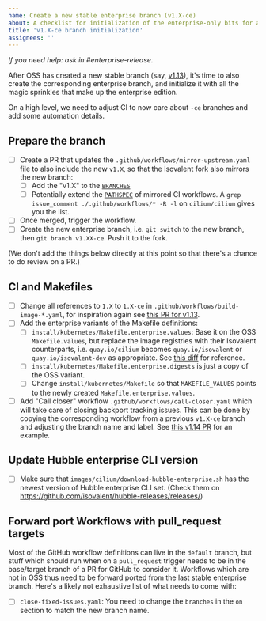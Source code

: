 ```yaml
---
name: Create a new stable enterprise branch (v1.X-ce)
about: A checklist for initialization of the enterprise-only bits for a new stable branch
title: 'v1.X-ce branch initialization'
assignees: ''
---
```


_If you need help: ask in #enterprise-release._

After OSS has created a new stable branch (say, [v1.13]), it's time to also
create the corresponding enterprise branch, and initialize it with all the magic
sprinkles that make up the enterprise edition.

On a high level, we need to adjust CI to now care about `-ce` branches and add
some automation details.

## Prepare the branch

- [ ] Create a PR that updates the `.github/workflows/mirror-upstream.yaml`
      file to also include the new `v1.X`, so that the Isovalent fork also
      mirrors the new branch:
  - [ ] Add the "v1.X" to the [`BRANCHES`]
  - [ ] Potentially extend the [`PATHSPEC`] of mirrored CI workflows. A
        `grep issue_comment ./.github/workflows/* -R -l` on
        `cilium/cilium` gives you the list.
- [ ] Once merged, trigger the workflow.
- [ ] Create the new enterprise branch, i.e. `git switch` to the new branch,
      then `git branch v1.XX-ce`. Push it to the fork.

(We don't add the things below directly at this point so that there's a chance
to do review on a PR.)

## CI and Makefiles

- [ ] Change all references to `1.X` to `1.X-ce` in
      `.github/workflows/build-image-*.yaml`, for inspiration again see [this PR
      for v1.13].
- [ ] Add the enterprise variants of the Makefile definitions:
  - [ ] `install/kubernetes/Makefile.enterprise.values`: Base it on the OSS
        `Makefile.values`, but replace the image registries with their Isovalent
        counterparts, i.e. `quay.io/cilium` becomes `quay.io/isovalent` or
        `quay.io/isovalent-dev` as appropriate. See [this diff] for reference.
  - [ ] `install/kubernetes/Makefile.enterprise.digests` is just a copy of the
        OSS variant.
  - [ ] Change `install/kubernetes/Makefile` so that `MAKEFILE_VALUES` points to
        the newly created `Makefile.enterprise.values`.
- [ ] Add "Call closer" workflow `.github/workflows/call-closer.yaml` which
      will take care of closing backport tracking issues. This can be done by
      copying the corresponding workflow from a previous `v1.X-ce` branch and
      adjusting the branch name and label. See [this v1.14 PR] for an example.

## Update Hubble enterprise CLI version
- [ ] Make sure that `images/cilium/download-hubble-enterprise.sh` has the
      newest version of Hubble enterprise CLI set. (Check them on
      https://github.com/isovalent/hubble-releases/releases/)

## Forward port Workflows with pull_request targets

Most of the GitHub workflow definitions can live in the `default` branch, but
stuff which should run when on a `pull_request` trigger needs to be in the
base/target branch of a PR for GitHub to consider it. Workflows which are not in
OSS thus need to be forward ported from the last stable enterprise branch.
Here's a likely not exhaustive list of what needs to come with:

- [ ] `close-fixed-issues.yaml`: You need to change the `branches` in the `on`
      section to match the new branch name.


[v1.13]: https://github.com/cilium/cilium/tree/v1.13
[this diff]: https://github.com/isovalent/cilium/pull/746#issuecomment-1437703837
[this PR for v1.13]: https://github.com/isovalent/cilium/pull/574
[`BRANCHES`]: https://github.com/isovalent/cilium/blob/db3697989ca5224b246e358867107cc28c3d25ba/.github/workflows/mirror-upstream.yaml#L28
[`PATHSPEC`]: https://github.com/isovalent/cilium/blob/db3697989ca5224b246e358867107cc28c3d25ba/.github/workflows/mirror-upstream.yaml#L65
[this v1.14 PR]: https://github.com/isovalent/cilium/pull/1629
